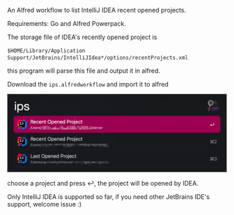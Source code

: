 An Alfred workflow to list IntelliJ IDEA recent opened projects.

Requirements: Go and Alfred Powerpack.

The storage file of IDEA's recently opened project is 
```
$HOME/Library/Application Support/JetBrains/IntelliJIdea*/options/recentProjects.xml
```
this program will parse this file and output it in alfred.

Download the `ips.alfredworkflow` and import it to alfred

![ips.png](./doc/ips.png)

choose a project and press ↩, the project will be opened by IDEA.

Only IntelliJ IDEA is supported so far, if you need other JetBrains IDE's support, welcome issue :)




